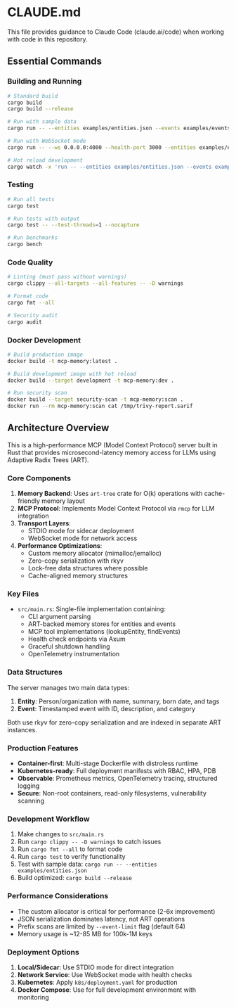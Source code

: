 # CLAUDE.md

This file provides guidance to Claude Code (claude.ai/code) when working with code in this repository.

## Essential Commands

### Building and Running
```bash
# Standard build
cargo build
cargo build --release

# Run with sample data
cargo run -- --entities examples/entities.json --events examples/events.json

# Run with WebSocket mode
cargo run -- --ws 0.0.0.0:4000 --health-port 3000 --entities examples/entities.json --events examples/events.json

# Hot reload development
cargo watch -x 'run -- --entities examples/entities.json --events examples/events.json'
```

### Testing
```bash
# Run all tests
cargo test

# Run tests with output
cargo test -- --test-threads=1 --nocapture

# Run benchmarks
cargo bench
```

### Code Quality
```bash
# Linting (must pass without warnings)
cargo clippy --all-targets --all-features -- -D warnings

# Format code
cargo fmt --all

# Security audit
cargo audit
```

### Docker Development
```bash
# Build production image
docker build -t mcp-memory:latest .

# Build development image with hot reload
docker build --target development -t mcp-memory:dev .

# Run security scan
docker build --target security-scan -t mcp-memory:scan .
docker run --rm mcp-memory:scan cat /tmp/trivy-report.sarif
```

## Architecture Overview

This is a high-performance MCP (Model Context Protocol) server built in Rust that provides microsecond-latency memory access for LLMs using Adaptive Radix Trees (ART).

### Core Components

1. **Memory Backend**: Uses `art-tree` crate for O(k) operations with cache-friendly memory layout
2. **MCP Protocol**: Implements Model Context Protocol via `rmcp` for LLM integration
3. **Transport Layers**: 
   - STDIO mode for sidecar deployment
   - WebSocket mode for network access
4. **Performance Optimizations**:
   - Custom memory allocator (mimalloc/jemalloc)
   - Zero-copy serialization with rkyv
   - Lock-free data structures where possible
   - Cache-aligned memory structures

### Key Files

- `src/main.rs`: Single-file implementation containing:
  - CLI argument parsing
  - ART-backed memory stores for entities and events
  - MCP tool implementations (lookupEntity, findEvents)
  - Health check endpoints via Axum
  - Graceful shutdown handling
  - OpenTelemetry instrumentation

### Data Structures

The server manages two main data types:

1. **Entity**: Person/organization with name, summary, born date, and tags
2. **Event**: Timestamped event with ID, description, and category

Both use rkyv for zero-copy serialization and are indexed in separate ART instances.

### Production Features

- **Container-first**: Multi-stage Dockerfile with distroless runtime
- **Kubernetes-ready**: Full deployment manifests with RBAC, HPA, PDB
- **Observable**: Prometheus metrics, OpenTelemetry tracing, structured logging
- **Secure**: Non-root containers, read-only filesystems, vulnerability scanning

### Development Workflow

1. Make changes to `src/main.rs`
2. Run `cargo clippy -- -D warnings` to catch issues
3. Run `cargo fmt --all` to format code
4. Run `cargo test` to verify functionality
5. Test with sample data: `cargo run -- --entities examples/entities.json`
6. Build optimized: `cargo build --release`

### Performance Considerations

- The custom allocator is critical for performance (2-6x improvement)
- JSON serialization dominates latency, not ART operations
- Prefix scans are limited by `--event-limit` flag (default 64)
- Memory usage is ~12-85 MB for 100k-1M keys

### Deployment Options

1. **Local/Sidecar**: Use STDIO mode for direct integration
2. **Network Service**: Use WebSocket mode with health checks
3. **Kubernetes**: Apply `k8s/deployment.yaml` for production
4. **Docker Compose**: Use for full development environment with monitoring